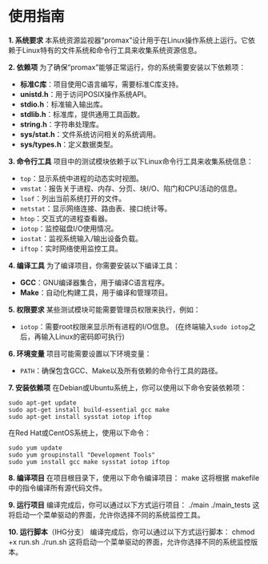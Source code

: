 # 使用指南

**1. 系统要求**
本系统资源监视器“promax”设计用于在Linux操作系统上运行。它依赖于Linux特有的文件系统和命令行工具来收集系统资源信息。

**2. 依赖项**
为了确保“promax”能够正常运行，你的系统需要安装以下依赖项：
- **标准C库**：项目使用C语言编写，需要标准C库支持。
- **unistd.h**：用于访问POSIX操作系统API。
- **stdio.h**：标准输入输出库。
- **stdlib.h**：标准库，提供通用工具函数。
- **string.h**：字符串处理库。
- **sys/stat.h**：文件系统访问相关的系统调用。
- **sys/types.h**：定义数据类型。

**3. 命令行工具**
项目中的测试模块依赖于以下Linux命令行工具来收集系统信息：
- `top`：显示系统中进程的动态实时视图。
- `vmstat`：报告关于进程、内存、分页、块I/O、陷门和CPU活动的信息。
- `lsof`：列出当前系统打开的文件。
- `netstat`：显示网络连接、路由表、接口统计等。
- `htop`：交互式的进程查看器。
- `iotop`：监控磁盘I/O使用情况。
- `iostat`：监视系统输入/输出设备负载。
- `iftop`：实时网络使用监控工具。

**4. 编译工具**
为了编译项目，你需要安装以下编译工具：
- **GCC**：GNU编译器集合，用于编译C语言程序。
- **Make**：自动化构建工具，用于编译和管理项目。

**5. 权限要求**
某些测试模块可能需要管理员权限来执行，例如：
- `iotop`：需要root权限来显示所有进程的I/O信息。
(在终端输入`sudo iotop`之后，再输入Linux的密码即可执行)

**6. 环境变量**
项目可能需要设置以下环境变量：
- `PATH`：确保包含GCC、Make以及所有依赖的命令行工具的路径。

**7. 安装依赖项**
在Debian或Ubuntu系统上，你可以使用以下命令安装依赖项：
```
sudo apt-get update
sudo apt-get install build-essential gcc make
sudo apt-get install sysstat iotop iftop
```

在Red Hat或CentOS系统上，使用以下命令：
```
sudo yum update
sudo yum groupinstall "Development Tools"
sudo yum install gcc make sysstat iotop iftop
```

**8. 编译项目**
在项目根目录下，使用以下命令编译项目：
make
这将根据 makefile 中的指令编译所有源代码文件。

**9. 运行项目**
编译完成后，你可以通过以下方式运行项目：
./main
./main_tests
这将启动一个菜单驱动的界面，允许你选择不同的系统监控工具。

**10. 运行脚本**（IHG分支）
编译完成后，你可以通过以下方式运行脚本：
chmod +x run.sh
./run.sh
这将启动一个菜单驱动的界面，允许你选择不同的系统监控版本。
